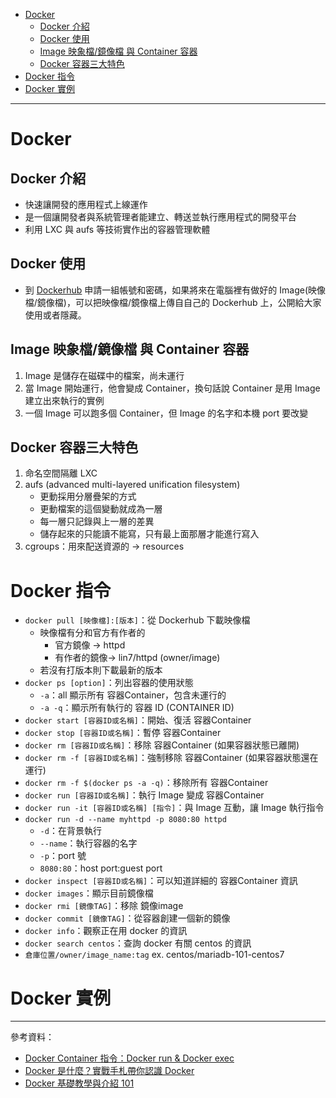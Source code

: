 * [Docker]()
    - [Docker 介紹]()
    - [Docker 使用]()
    - [Image 映象檔/鏡像檔 與 Container 容器]()
    - [Docker 容器三大特色]()
* [Docker 指令]()
* [Docker 實例]()
---
# Docker
## Docker 介紹
* 快速讓開發的應用程式上線運作
* 是一個讓開發者與系統管理者能建立、轉送並執行應用程式的開發平台
* 利用 LXC 與 aufs 等技術實作出的容器管理軟體
## Docker 使用
* 到 [Dockerhub](https://hub.docker.com/) 申請一組帳號和密碼，如果將來在電腦裡有做好的 Image(映像檔/鏡像檔)，可以把映像檔/鏡像檔上傳自自己的 Dockerhub 上，公開給大家使用或者隱藏。
## Image 映象檔/鏡像檔 與 Container 容器
1. Image 是儲存在磁碟中的檔案，尚未運行
2. 當 Image 開始運行，他會變成 Container，換句話說 Container 是用 Image 建立出來執行的實例
3. 一個 Image 可以跑多個 Container，但 Image 的名字和本機 port 要改變
## Docker 容器三大特色
1. 命名空間隔離 LXC
2. aufs (advanced multi-layered unification filesystem)
    - 更動採用分層疊架的方式
    - 更動檔案的這個變動就成為一層
    - 每一層只記錄與上一層的差異
    - 儲存起來的只能讀不能寫，只有最上面那層才能進行寫入
3. cgroups：用來配送資源的 -> resources
# Docker 指令
* `docker pull [映像檔]:[版本]`：從 Dockerhub 下載映像檔
  - 映像檔有分和官方有作者的
    - 官方鏡像 -> httpd
    - 有作者的鏡像-> lin7/httpd (owner/image) 
  - 若沒有打版本則下載最新的版本
* `docker ps [option]`：列出容器的使用狀態
  - `-a`：all 顯示所有 容器Container，包含未運行的
  - `-a -q`：顯示所有執行的 容器 ID (CONTAINER ID)
* `docker start [容器ID或名稱]`：開始、復活 容器Container
* `docker stop [容器ID或名稱]`：暫停 容器Container
* `docker rm [容器ID或名稱]`：移除 容器Container (如果容器狀態已離開)
* `docker rm -f [容器ID或名稱]`：強制移除 容器Container (如果容器狀態還在運行)
* `docker rm -f $(docker ps -a -q)`：移除所有 容器Container
* `docker run [容器ID或名稱]`：執行 Image 變成 容器Container
* `docker run -it [容器ID或名稱] [指令]`：與 Image 互動，讓 Image 執行指令
* `docker run -d --name myhttpd -p 8080:80 httpd`
  - `-d`：在背景執行
  - `--name`：執行容器的名字
  - `-p`：port 號
  - `8080:80`：host port:guest port
* `docker inspect [容器ID或名稱]`：可以知道詳細的 容器Container 資訊
* `docker images`：顯示目前鏡像檔
* `docker rmi [鏡像TAG]`：移除 鏡像image
* `docker commit [鏡像TAG]`：從容器創建一個新的鏡像
* `docker info`：觀察正在用 docker 的資訊
* `docker search centos`：查詢 docker 有關 centos 的資訊
* `倉庫位置/owner/image_name:tag` ex. centos/mariadb-101-centos7
# Docker 實例

---
參考資料：
- [Docker Container 指令：Docker run & Docker exec](https://www.jinnsblog.com/2018/10/docker-container-command.html)
- [Docker 是什麼？實戰手札帶你認識 Docker](https://tw.alphacamp.co/blog/docker-introduction)
- [Docker 基礎教學與介紹 101](https://medium.com/unorthodox-paranoid/docker-tutorial-101-c3808b899ac6)